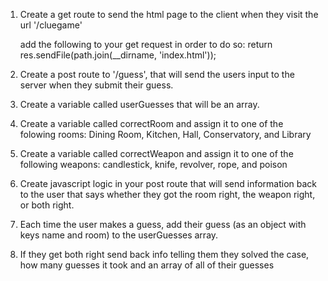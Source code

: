 1.  Create a get route to send the html page to the client when they visit the url '/cluegame'
      
    add the following to your get request in order to do so: 
      return res.sendFile(path.join(__dirname, 'index.html'));


2.  Create a post route to '/guess', that will send the users input to the server when they submit their guess.

3.  Create a variable called userGuesses that will be an array.

4.  Create a variable called correctRoom and assign it to one of the folowing rooms: 
    Dining Room, Kitchen, Hall, Conservatory, and Library

5.  Create a variable called correctWeapon and assign it to one of the following weapons:
    candlestick, knife, revolver, rope, and poison

6.  Create javascript logic in your post route that will send information back to the user that says whether
   they got the room right, the weapon right, or both right.  

7.  Each time the user makes a guess, add their guess (as an object with keys name and room) 
    to the userGuesses array.  

8.  If they get both right send back info telling them they solved the case,
    how many guesses it took and an array of all of their guesses
